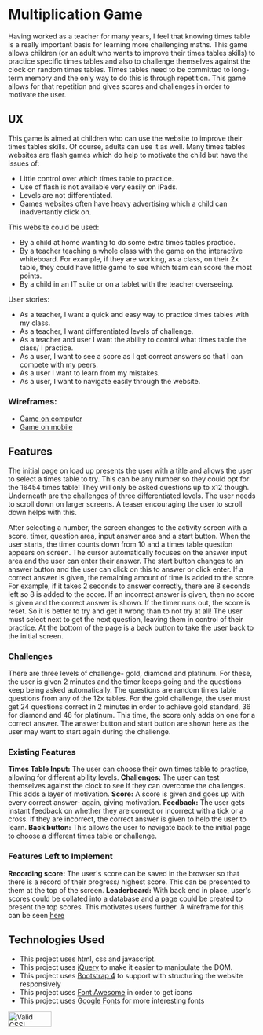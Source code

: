 # Multiplication Game
Having worked as a teacher for many years, I feel that knowing times table is a really important basis for learning more challenging maths. This game allows children (or an adult who wants to improve their times tables skills) to practice specific times tables and also to challenge themselves against the clock on random times tables. Times tables need to be committed to long-term memory and the only way to do this is through repetition. This game allows for that repetition and gives scores and challenges in order to motivate the user.

## UX
This game is aimed at children who can use the website to improve their times tables skills. Of course, adults can use it as well. Many times tables websites are flash games which do help to motivate the child but have the issues of: 
- Little control over which times table to practice.
- Use of flash is not available very easily on iPads.
- Levels are not differentiated.
- Games websites often have heavy advertising which a child can inadvertantly click on. 


This website could be used:
- By a child at home wanting to do some extra times tables practice.
- By a teacher teaching a whole class with the game on the interactive whiteboard. For example, if they are working, as a class, on their 2x table, they could have little game to see which team can score the most points.
- By a child in an IT suite or on a tablet with the teacher overseeing.

User stories:
- As a teacher, I want a quick and easy way to practice times tables with my class.
- As a teacher, I want differentiated levels of challenge.
- As a teacher and user I want the ability to control what times table the class/ I practice.
- As a user, I want to see a score as I get correct answers so that I can compete with my peers.
- As a user I want to learn from my mistakes.
- As a user, I want to navigate easily through the website.

### Wireframes:

- [Game on computer](/assets/wireframes/computer.jpg)
- [Game on mobile](/assets/wireframes/mobile.jpg)

## Features
The initial page on load up presents the user with a title and allows the user to select a times table to try. This can be any number so they could opt for the 16454 times table! They will only be asked questions up to x12 though. Underneath are the challenges of three differentiated levels. The user needs to scroll down on larger screens. A teaser encouraging the user to scroll down helps with this.

After selecting a number, the screen changes to the activity screen with a score, timer, question area, input answer area and a start button. When the user starts, the timer counts down from 10 and a times table question appears on screen. The cursor automatically focuses on the answer input area and the user can enter their answer. The start button changes to an answer button and the user can click on this to answer or click enter. 
If a correct answer is given, the remaining amount of time is added to the score. For example, if it takes 2 seconds to answer correctly, there are 8 seconds left so 8 is added to the score. If an incorrect answer is given, then no score is given and the correct answer is shown. If the timer runs out, the score is reset. So it is better to try and get it wrong than to not try at all!
The user must select next to get the next question, leaving them in control of their practice. At the bottom of the page is a back button to take the user back to the initial screen.

### Challenges
There are three levels of challenge- gold, diamond and platinum. For these, the user is given 2 minutes and the timer keeps going and the questions keep being asked automatically. The questions are random times table questions from any of the 12x tables. 
For the gold challenge, the user must get 24 questions correct in 2 minutes in order to achieve gold standard, 36 for diamond and 48 for platinum. This time, the score only adds on one for a correct answer. The answer button and start button are shown here as the user may want to start again during the challenge.

### Existing Features
**Times Table Input:** The user can choose their own times table to practice, allowing for different ability levels.
**Challenges:** The user can test themselves against the clock to see if they can overcome the challenges. This adds a layer of motivation.
**Score:** A score is given and goes up with every correct answer- again, giving motivation.
**Feedback:** The user gets instant feedback on whether they are correct or incorrect with a tick or a cross. If they are incorrect, the correct answer is given to help the user to learn.
**Back button:** This allows the user to navigate back to the initial page to choose a different times table or challenge.

### Features Left to Implement
**Recording score:** The user's score can be saved in the browser so that there is a record of their progress/ highest score. This can be presented to them at the top of the screen. 
**Leaderboard:** With back end in place, user's scores could be collated into a database and a page could be created to present the top scores. This motivates users further. A wireframe for this can be seen [here](/assets/wireframes/leaderboard.jpg) 

## Technologies Used
- This project uses html, css and javascript.
- This project uses [jQuery](jquery.com) to make it easier to manipulate the DOM.
- This project uses [Bootstrap 4](bootstrapcdn.com) to support with structuring the website responsively
- This project uses [Font Awesome](fontawesome.com) in order to get icons
- This project uses [Google Fonts](fonts.google.com) for more interesting fonts





<p>
    <a href="http://jigsaw.w3.org/css-validator/check/referer">
        <img style="border:0;width:88px;height:31px"
            src="http://jigsaw.w3.org/css-validator/images/vcss"
            alt="Valid CSS!" />
    </a>
</p>
     
